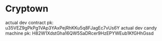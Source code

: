 # Cryptown

actual dev contract pk: u35VEZ9gPkPg1VAp3YAxPejRhKKu5q8FJagEc7vUs6Y
actual dev candy machine pk: H82W1XdstGha16QW5SaDRcer9HzEPYWEub1KfGHhGssd